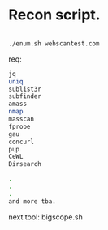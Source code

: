 
# Recon script.



```bash

./enum.sh webscantest.com
```


req:
```bash
jq
uniq
sublist3r
subfinder
amass
nmap
masscan
fprobe
gau
concurl
pup
CeWL
Dirsearch

.
.
.
and more tba.
```

next tool: bigscope.sh
